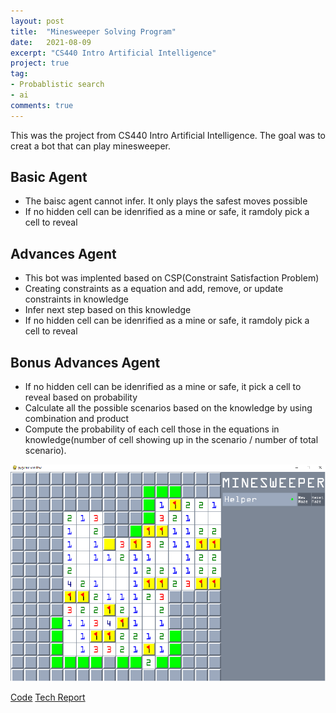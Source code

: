 ```yaml
---
layout: post
title:  "Minesweeper Solving Program"
date:   2021-08-09
excerpt: "CS440 Intro Artificial Intelligence"
project: true
tag:
- Probablistic search
- ai
comments: true
---
```

This was the project from CS440 Intro Artificial Intelligence. The goal was to creat a bot that can play minesweeper.

## Basic Agent
* The baisc agent cannot infer. It only plays the safest moves possible
* If no hidden cell can be idenrified as a mine or safe, it ramdoly pick a cell to reveal

## Advances Agent
* This bot was implented based on CSP(Constraint Satisfaction Problem)
* Creating constraints as a equation and add, remove, or update constraints in knowledge
* Infer next step based on this knowledge
* If no hidden cell can be idenrified as a mine or safe, it ramdoly pick a cell to reveal

## Bonus Advances Agent
* If no hidden cell can be idenrified as a mine or safe, it pick a cell to reveal based on probability
* Calculate all the possible scenarios based on the knowledge by using combination and product
* Compute the probability of each cell those in the equations in knowledge(number of cell showing up in the scenario / number of total scenario).

![](../assets/img/mine.png)

<div markdown="0">
    <a href="https://github.com/Norden-Tenzin/440ArtificialIntelligence/tree/master/MINESWEEPER" class="btn">Code</a>
    <a href="https://github.com/Norden-Tenzin/440ArtificialIntelligence/blob/master/MINESWEEPER/Report2_tn266_sk1998.pdf" class="btn">Tech Report</a>
</div>
